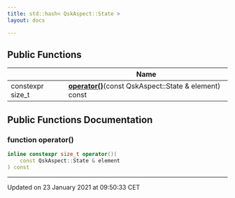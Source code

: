 ```yaml
---
title: std::hash< QskAspect::State >
layout: docs

---
```





## Public Functions

|                | Name           |
| -------------- | -------------- |
| constexpr size_t | **[operator()](/docs/classes/structstd_1_1hash_3_01_qsk_aspect_1_1_state_01_4/#function-operator())**(const QskAspect::State & element) const |

## Public Functions Documentation

### function operator()

```cpp
inline constexpr size_t operator()(
    const QskAspect::State & element
) const
```


-------------------------------

Updated on 23 January 2021 at 09:50:33 CET